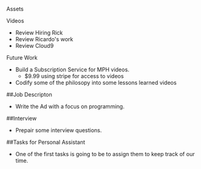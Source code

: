 Assets


Videos
* Review Hiring Rick
* Review Ricardo's work
* Review Cloud9
	
Future Work
* Build a Subscription Service for MPH videos.
     * $9.99 using stripe for access to videos
* Codify some of the philosopy into some lessons learned videos
	 
##Job Descripton
* Write the Ad with a focus on programming.

##Interview
* Prepair some interview questions.

##Tasks for Personal Assistant
* One of the first tasks is going to be to assign them to keep track of our time.

